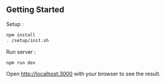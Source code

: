 
## Getting Started

Setup :
```bash
npm install
. /setup/init.sh
```
Run server :
```bash
npm run dev
```
Open [http://localhost:3000](http://localhost:3000) with your browser to see the result.
